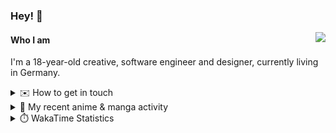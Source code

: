 ### Hey! 👋

[<img src="https://lanyard-profile-readme.vercel.app/api/228965621478588416" align="right">](https://discord.com/users/228965621478588416)

#### Who I am

I'm a 18-year-old creative, software engineer and designer, currently living in Germany.

<details>
  <summary>✉️ How to get in touch</summary>
  
> Sorted by how quickly you can expect a reply
- [Hit me up on Discord](https://discord.com/users/228965621478588416)
- [Hit me up on Twitter](https://twitter.com/cruggdev)
- [Send me a mail](mailto:me@crg.sh)
</details>


<details>
  <summary>🌸 My recent anime & manga activity</summary>
  
<!-- ANILIST_ACTIVITY:start -->

-   📖 Read chapter 1 of [The Guy She Was Interested In Wasn't a Guy at All](https://anilist.co/manga/149544) (20:56, 25 August 2024)
-   📖 Plans to read [The Guy She Was Interested In Wasn't a Guy at All](https://anilist.co/manga/149544) (20:27, 25 August 2024)
-   📖 Completed [Is Love the Answer?](https://anilist.co/manga/140324) (20:21, 25 August 2024)
-   📺 Watched episode 5 of [Alya Sometimes Hides Her Feelings in Russian](https://anilist.co/anime/162804) (04:09, 23 August 2024)
-   📺 Rewatched episode 6 of [Horimiya](https://anilist.co/anime/124080) (20:40, 21 August 2024)

<!-- ANILIST_ACTIVITY:end -->
</details>

<details>
  <summary>⏱️ WakaTime Statistics</summary>

<!--START_SECTION:waka-->

```txt
From: 18 August 2024 - To: 25 August 2024

TypeScript   4 hrs 11 mins   ████████████░░░░░░░░░░░░░   48.10 %
Svelte       1 hr 32 mins    ████▒░░░░░░░░░░░░░░░░░░░░   17.69 %
Prisma       1 hr 1 min      ███░░░░░░░░░░░░░░░░░░░░░░   11.83 %
JSON         35 mins         █▓░░░░░░░░░░░░░░░░░░░░░░░   06.73 %
CSS          14 mins         ▓░░░░░░░░░░░░░░░░░░░░░░░░   02.80 %
```

<!--END_SECTION:waka-->
</details>
